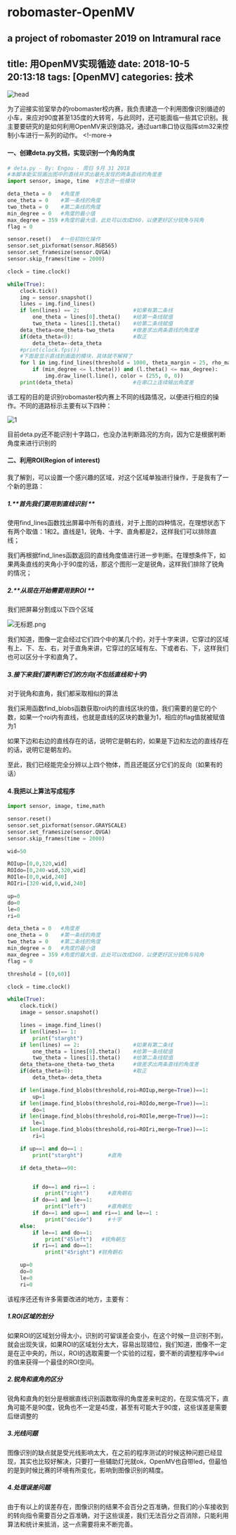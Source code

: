 # robomaster-OpenMV
a project of robomaster 2019 on Intramural race
---
title: 用OpenMV实现循迹
date: 2018-10-5 20:13:18
tags: [OpenMV]
categories: 技术
---
![head](https://ksr-ugc.imgix.net/assets/022/418/689/2babfabc079b82a2ab8eb527a589baf0_original.jpg?ixlib=rb-1.1.0&w=680&fit=max&v=1535845522&auto=format&gif-q=50&q=92&s=d00b5c3ecc28b8c4790e0705a959730a)

为了迎接实验室举办的robomaster校内赛，我负责建造一个利用图像识别循迹的小车，来应对90度甚至135度的大转弯，与此同时，还可能面临一些其它识别。我主要要研究的是如何利用OpenMV来识别路况，通过uart串口协议指挥stm32来控制小车进行一系列的动作。
<!-more->
#### 一、创建deta.py文档，实现识别一个角的角度

```python
# deta.py - By: Engou - 周日 9月 31 2018
#本脚本能实现画出图中的直线并求出最先发现的两条直线的角度差
import sensor, image, time  #包含进一些模块

deta_theta = 0   #角度差
one_theta = 0    #第一条线的角度
two_theta = 0    #第二条线的角度
min_degree = 0   #角度的最小值
max_degree = 359 #角度的最大值，此处可以改成360，以便更好区分锐角与钝角
flag = 0

sensor.reset()   #一些初始化操作
sensor.set_pixformat(sensor.RGB565)
sensor.set_framesize(sensor.QVGA)
sensor.skip_frames(time = 2000)

clock = time.clock()

while(True):
    clock.tick()
    img = sensor.snapshot()
    lines = img.find_lines()
    if len(lines) == 2:                 #如果有第二条线
        one_theta = lines[0].theta()    #给第一条线赋值
        two_theta = lines[1].theta()    #给第二条线赋值
    deta_theta=one_theta-two_theta      #做差求出两条直线的角度差
    if(deta_theta<0):                   #取正
        deta_theta=-deta_theta
    #print(clock.fps())
    #下面是显示直线到画面的模块，具体就不解释了
    for l in img.find_lines(threshold = 1000, theta_margin = 25, rho_margin = 25):
        if (min_degree <= l.theta()) and (l.theta() <= max_degree):
            img.draw_line(l.line(), color = (255, 0, 0))
    print(deta_theta)                   #在串口上连续输出角度差
```

该工程的目的是识别robomaster校内赛上不同的线路情况，以便进行相应的操作。不同的道路标示主要有以下四种：

![1](https://i.loli.net/2018/09/30/5bb0e4c980ccd.png)

目前deta.py还不能识别十字路口，也没办法判断路况的方向，因为它是根据判断角度来进行识别的

#### 二、利用ROI(Region of interest)

我了解到，可以设置一个感兴趣的区域，对这个区域单独进行操作，于是我有了一个新的思路：

##### 1.**首先我们要用到直线识别 **

使用find_lines函数找出屏幕中所有的直线，对于上图的四种情况，在理想状态下有两个取值：1和2。直线是1，锐角、十字、直角都是2，这样我们可以排除直线；

我们再根据find_lines函数返回的直线角度值进行进一步判断。在理想条件下，如果两条直线的夹角小于90度的话，那这个图形一定是锐角，这样我们排除了锐角的情况；

##### 2.**从现在开始需要用到ROI **

我们把屏幕分割成以下四个区域

![无标题.png](https://i.loli.net/2018/10/05/5bb76fabc939e.png)



我们知道，图像一定会经过它们四个中的某几个的，对于十字来讲，它穿过的区域有上、下、左、右，对于直角来讲，它穿过的区域有左、下或者右、下，这样我们也可以区分十字和直角了。

##### 3.**接下来我们要判断它们的方向(不包括直线和十字)**

对于锐角和直角，我们都采取相似的算法

我们采用函数find_blobs函数获取roi内的直线区块的值，我们需要的是它的个数，如果一个roi内有直线，也就是直线的区块的数量为1，相应的flag值就被赋值为1

如果下边和右边的直线存在的话，说明它是朝右的，如果是下边和左边的直线存在的话，说明它是朝左的。

至此，我们已经能完全分辨以上四个物体，而且还能区分它们的反向（如果有的话）

#### **4.我把以上算法写成程序**

```python
import sensor, image, time,math

sensor.reset()
sensor.set_pixformat(sensor.GRAYSCALE)
sensor.set_framesize(sensor.QVGA)
sensor.skip_frames(time = 2000)

wid=50

ROIup=[0,0,320,wid]
ROIdo=[0,240-wid,320,wid]
ROIle=[0,0,wid,240]
ROIri=[320-wid,0,wid,240]

up=0
do=0
le=0
ri=0

deta_theta = 0   #角度差
one_theta = 0    #第一条线的角度
two_theta = 0    #第二条线的角度
min_degree = 0   #角度的最小值
max_degree = 359 #角度的最大值，此处可以改成360，以便更好区分锐角与钝角
flag = 0

threshold = [(0,60)]

clock = time.clock()

while(True):
    clock.tick()
    image = sensor.snapshot()

    lines = image.find_lines()
    if len(lines)== 1:
        print("starght")
    if len(lines) == 2:                 #如果有第二条线
        one_theta = lines[0].theta()    #给第一条线赋值
        two_theta = lines[1].theta()    #给第二条线赋值
    deta_theta=one_theta-two_theta      #做差求出两条直线的角度差
    if(deta_theta<0):                   #取正
        deta_theta=-deta_theta

    if len(image.find_blobs(threshold,roi=ROIup,merge=True))==1:
        up=1
    if len(image.find_blobs(threshold,roi=ROIdo,merge=True))==1:
        do=1
    if len(image.find_blobs(threshold,roi=ROIle,merge=True))==1:
        le=1
    if len(image.find_blobs(threshold,roi=ROIri,merge=True))==1:
        ri=1

    if up==1 and do==1 :
        print("starght") 		#直角

    if deta_theta==90:


        if do==1 and ri==1 :
            print("right")		#直角朝右
        if do==1 and le==1:
            print("left") 		#直角朝左
        if do==1 and up==1 and ri==1 and le==1 :
            print("decide")  	#十字
    else:
        if le==1 and do==1:
            print("45left")   #锐角朝左
        if ri==1 and do==1:
            print("45right") #锐角朝右

    up=0
    do=0
    le=0
    ri=0

```

该程序还还有许多需要改进的地方，主要有：

##### 1.**ROI区域的划分**

如果ROI的区域划分得太小，识别的可留误差会变小，在这个时候一旦识别不到，就会出现失误，如果ROI的区域划分太大，容易出现错位，我们知道，图像不一定是在正中央的，所以，ROI的选取需要一个实验的过程，要不断的调整程序中`wid` 的值来获得一个最佳的ROI空间。

##### **2.锐角和直角的区分**

锐角和直角的划分是根据直线识别函数取得的角度差来判定的，在现实情况下，直角可能不是90度，锐角也不一定是45度，甚至有可能大于90度，这些误差是需要后继调整的

##### **3.光线问题**

图像识别的缺点就是受光线影响太大，在之前的程序测试的时候这种问题已经显现，其实也比较好解决，只要打一些辅助灯光就ok，OpenMV也自带led，但最怕的是到时候比赛的环境有所变化，影响到图像识别的精度。

##### **4.处理误差问题**

由于有以上的误差存在，图像识别的结果不会百分之百准确，但我们的小车接收到的转向指令需要百分之百准确，对于这些误差，我们无法百分之百消除，只能利用算法和统计来抵消，这一点需要将来不断完善。















